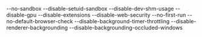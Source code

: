 --no-sandbox
--disable-setuid-sandbox
--disable-dev-shm-usage
--disable-gpu
--disable-extensions
--disable-web-security
--no-first-run
--no-default-browser-check
--disable-background-timer-throttling
--disable-renderer-backgrounding
--disable-backgrounding-occluded-windows